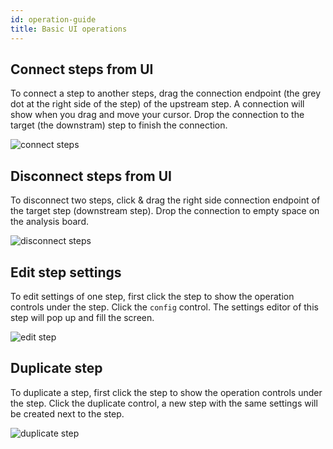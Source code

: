 ```yaml
---
id: operation-guide
title: Basic UI operations
---
```


## Connect steps from UI

To connect a step to another steps, drag the connection endpoint (the grey dot at the right side of the step) of the upstream step. A connection will show when you drag and move your cursor. Drop the connection to the target (the downstram) step to finish the connection.

![connect steps](assets/connect.gif)


## Disconnect steps from UI

To disconnect two steps, click & drag the right side connection endpoint of the target step (downstream step). Drop the connection to empty space on the analysis board.

![disconnect steps](assets/unconnect.gif)

## Edit step settings

To edit settings of one step, first click the step to show the operation controls under the step. Click the `config` control. The settings editor of this step will pop up and fill the screen.

![edit step](assets/open_step_settings.gif)

## Duplicate step

To duplicate a step, first click the step to show the operation controls under the step. Click the duplicate control, a new step with the same settings will be created next to the step.

![duplicate step](assets/duplicate_step.gif)
